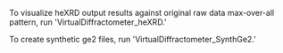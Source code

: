 To visualize heXRD output results against original raw data max-over-all pattern, run 'VirtualDiffractometer_heXRD.'

To create synthetic ge2 files, run 'VirtualDiffractometer_SynthGe2.'